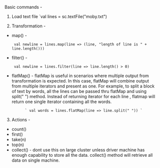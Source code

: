 Basic commands - 

1. Load text file
`val lines = sc.textFile("moby.txt")

2. Transformation - 
  - map() -  
    
     ` val newline = lines.map(line => (line, "length of line is " + line.length()))`
  
  - filter() -
  
     ` val newline = lines.filter(line => line.length() > 0)`
  - flatMap() - flatMap is useful in scenarios where multiple output from transformation is expected. In this case, flatMap will combine               output from multiple iterators and present as one. For example, to split a block of text by words, all the lines can be
                passed thru flatMap and using split(" ") method. Instead of returning iterator for each line , flatmap will return one single iterator containing all the words.

              ` val words = lines.flatMap(line => line.split(" ")) `
  

    
3. Actions -
  - count()
  - first()
  - take(n) 
  - top(n)
  - collect() - dont use this on large cluster unless driver machine has enough capability to store all the data. collect()
                method will retrieve all data on single machine.

